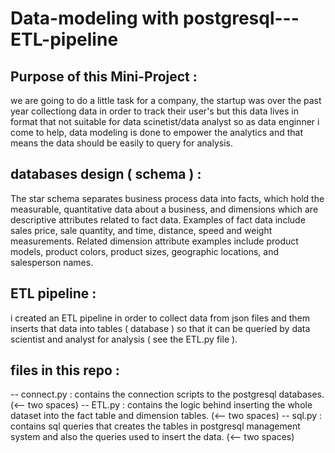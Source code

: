 # Data-modeling with postgresql---ETL-pipeline
## Purpose of this Mini-Project :
we are going to do a little task for a company, the startup was over the past year collectiong data in order to track their user's but this data lives in format that not suitable for data scinetist/data analyst so as  data enginner i come to help, data modeling is done to empower the analytics and that means the data should be easily to 
query for analysis.
## databases design ( schema ) :
The star schema separates business process data into facts, which hold the measurable, quantitative data about a business, and dimensions which are descriptive attributes related to fact data. Examples of fact data include sales price, sale quantity, and time, distance, speed and weight measurements. Related dimension attribute examples include product models, product colors, product sizes, geographic locations, and salesperson names.
## ETL pipeline : 
i created an ETL pipeline in order to collect data from json files and them inserts that data into tables ( database )  so that it can be queried by data scientist and analyst for analysis ( see the ETL.py file ).
## files in this repo : 
-- connect.py : contains the connection scripts to the postgresql databases. (<-- two spaces)
-- ETL.py : contains the logic behind inserting the whole dataset into the fact table and dimension tables. (<-- two spaces)
-- sql.py : contains sql queries that creates the tables in postgresql management system and also the queries used to insert the data. (<-- two spaces)
